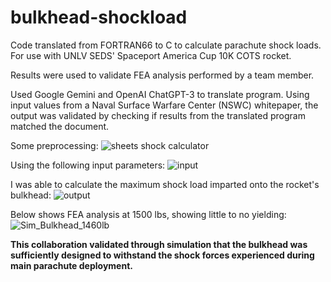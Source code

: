 # bulkhead-shockload
Code translated from FORTRAN66 to C to calculate parachute shock loads. For use with UNLV SEDS' Spaceport America Cup 10K COTS rocket.

Results were used to validate FEA analysis performed by a team member.

Used Google Gemini and OpenAI ChatGPT-3 to translate program. Using input values from a Naval Surface Warfare Center (NSWC) whitepaper, the output was validated by checking if results from the translated program matched the document.

Some preprocessing:
![sheets shock calculator](https://github.com/2d1ff1cult/bulkhead-shockload/assets/48054365/90b5df29-5744-4998-bcf1-bcebc12b09a3)


Using the following input parameters:
![input](https://github.com/2d1ff1cult/bulkhead-shockload/assets/48054365/9609f61f-a00c-47f4-b05e-d20e73caf4d1)


I was able to calculate the maximum shock load imparted onto the rocket's bulkhead:
![output](https://github.com/2d1ff1cult/bulkhead-shockload/assets/48054365/77390de3-cd4c-4212-8e83-03569a4f8a85)


Below shows FEA analysis at 1500 lbs, showing little to no yielding:
![Sim_Bulkhead_1460lb](https://github.com/2d1ff1cult/bulkhead-shockload/assets/48054365/36725705-ed70-4ad8-a74d-23855c0d4364)

**This collaboration validated through simulation that the bulkhead was sufficiently designed to withstand the shock forces experienced during main parachute deployment.**
